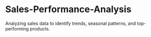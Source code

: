 # Sales-Performance-Analysis
Analyzing sales data to identify trends, seasonal patterns, and top-performing products.
